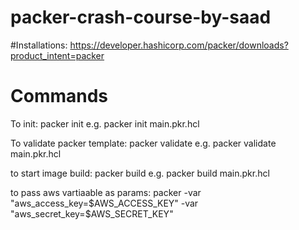 # packer-crash-course-by-saad

#Installations:
https://developer.hashicorp.com/packer/downloads?product_intent=packer

# Commands
To init:
packer init <packer template file>
e.g. packer init main.pkr.hcl

To validate packer template:
packer validate <packer template file>
e.g. packer validate main.pkr.hcl

to start image build:
packer build <packer template file>
e.g. packer build main.pkr.hcl

to pass aws vartiaable as params:
packer -var "aws_access_key=$AWS_ACCESS_KEY" -var "aws_secret_key=$AWS_SECRET_KEY"
